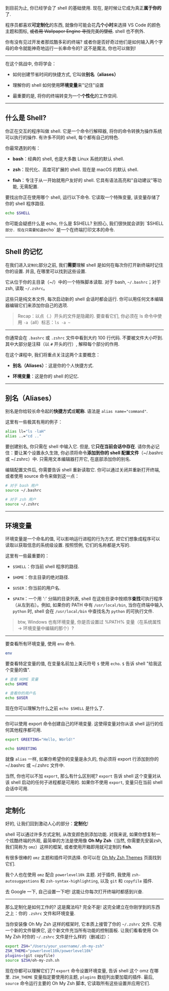 到目前为止, 你已经学会了 shell 的基础使用. 现在, 是时候让它成为真正**属于你的**了. 

程序员都喜欢**可定制化**的东西, 就像你可能会花**几个小时**来选择 VS Code 的颜色主题和图标, ~~或者用 Wallpaper Engine 寻找完美的壁纸~~. shell 也不例外. 

你有没有见过开发者那炫酷多彩的终端? 或者你是否好奇过他们是如何输入两个字母的命令就能神奇地运行一长串命令的? 这不是魔法, 你也可以做到! 

---

在这个挑战中, 你将学会：

- 如何创建节省时间的快捷方式, 它叫做**别名（aliases）**

- 理解你的 shell 如何使用**环境变量**来"记住"设置

- 最重要的是, 将你的终端转变为一个**个性化**的工作空间. 

---

## 什么是 Shell? 

你正在交互的程序叫做 shell. 它是一个命令行解释器, 将你的命令转换为操作系统可以执行的操作. 有许多不同的 shell, 每个都有自己的特色. 

你最常遇到的有：

- **bash**：经典的 shell, 也是大多数 Linux 系统的默认 shell. 

- **zsh**：现代化、高度可扩展的 shell. 现在是 macOS 的默认 shell. 

- **fish**：专注于从一开始就用户友好的 shell. 它具有语法高亮和"自动建议"等功能, 无需配置. 

要找出你正在使用哪个 shell, 运行以下命令. 它读取一个特殊变量, 该变量存储了你的 shell 程序路径. 

```bash
echo $SHELL
```

你可能会疑惑什么是 echo, 什么是 $SHELL? 别担心, 我们很快就会讲到 `$SHELL` 部分. 现在只需要知道 `echo` 是一个在终端打印文本的命令. 

---

## Shell 的记忆

在我们进入`定制化`部分之前, 我们**需要**理解 shell 是如何在每次你打开新终端时记住你的设置. 并且, 在哪里可以找到这些设置. 

它从位于你的主目录（~/）中的一个特殊脚本读取. 对于 bash, `~/.bashrc`；对于 zsh, 读取 `~/.zshrc`。

这些只是纯文本文件, 每次启动新的 shell 会话时都会运行. 你可以用任何文本编辑器编辑它们来添加你自己的选项. 

> Recap：以点（.）开头的文件是隐藏的. 要查看它们, 你必须在 ls 命令中使用 `-a`（all）标志：`ls -a ~`

---

你通常会在 `.bashrc` 或 `.zshrc` 文件中看到大约 100 行代码. 不要被文件大小吓到. 其中大部分是注释（以 `#` 开头的行）, 解释每个部分的作用. 

在这个课程中, 我们将重点关注这两个主要概念：

- **别名（Aliases）**：这是你的个人快捷方式. 

- **环境变量**：这是你的 shell 的记忆. 

---

## 别名（Aliases）

别名是你给较长命令起的**快捷方式**或**昵称**. 语法是 `alias name="command"`. 

这里有一些极其有用的例子：

```bash
alias ll="ls -laH"
alias ..="cd .."
```

要创建别名, 你只需在 shell 中输入它. 但是, 它**只在当前会话中存在**. 请你务必记住：要让某个设置永久生效, 你必须将命令**添加到你的 shell 配置文件**（~/.bashrc 或 ~/.zshrc）中. 只需用文本编辑器打开它, 在底部添加你的别名. 

编辑配置文件后, 你需要告诉 shell 重新读取它. 你可以通过关闭并重新打开终端, 或者使用 source 命令来做到这一点：

```bash
# 对于 bash 用户
source ~/.bashrc

# 对于 zsh 用户
source ~/.zshrc
```
---

## 环境变量

环境变量是一个命名的值, 可以影响运行进程的行为方式. 把它们想象成程序可以读取以获取信息的系统级设置. 按照惯例, 它们的名称都是大写的. 

这里有一些最重要的：

- `$SHELL`：你当前 shell 程序的路径. 

- `$HOME`：你主目录的绝对路径. 

- `$USER`：你当前的用户名. 

- `$PATH`：一个用 ':' 分隔的目录列表, shell 在这些目录中按顺序**查找**可执行程序（从左到右）。例如, 如果你的 PATH 中有 `/usr/local/bin`, 当你在终端中输入 `python` 时, shell 会在 `/usr/local/bin` 中查找名为 `python` 的可执行文件. 

> btw, Windows 也有环境变量, 你是否设置过 %PATH% 变量（在系统属性 -> 环境变量中编辑的那个）? 

---

要查看所有环境变量, 使用 `env` 命令. 

```bash
env
```

要查看特定变量的值, 在变量名前加上美元符号 `$` 使用 `echo`. `$` 告诉 shell "给我这个变量的值". 

```bash
# 查看 HOME 变量
echo $HOME

# 查看你的用户名
echo $USER
```

现在你可以理解为什么之前 `echo $SHELL` 是什么了. 

---

你可以使用 export 命令创建自己的环境变量. 这使得变量对你从该 shell 运行的任何其他程序都可用. 

```bash
export GREETING="Hello, World!"

echo $GREETING
```

就像 `alias` 一样, 如果你希望你的变量是永久的, 你必须将 export 行添加到你的 ~/.bashrc 或 ~/.zshrc 文件中. 

当然, 你也可以不加 `export`, 那么有什么区别呢? `export` 告诉 shell 这个变量对从该 shell 启动的任何子进程都是可用的. 如果你不使用 `export`, 变量只在当前 shell 会话中可用.

---

## 定制化

好的, 让我们回到激动人心的部分：**定制化**! 

shell 可以通过许多方式定制, 从改变颜色到添加功能. 对我来说, 如果你想复制一个炫酷终端的外观, 最简单的方法是使用像 **Oh My Zsh**（当然, 你需要先安装zsh, 我们简称为 `omz`）这样的框架, 或者使用开箱即用就可定制的 **fish**. 

有很多很棒的 `omz` 主题和插件可供选择. 你可以在 [Oh My Zsh Themes](https://github.com/ohmyzsh/ohmyzsh/wiki/Themes) 页面找到它们. 

我个人也在使用 `omz` 配合 `powerlevel10k` 主题. 对于插件, 我使用 `zsh-autosuggestions` 和 `zsh-syntax-highlighting`, 以及 `git` 和 `copyfile` 插件. 

去 Google 一下, 自己设置一下吧! 这能让你每次打开终端时都感到兴奋. 

---

那么定制化是如何工作的? 这是魔法吗? 完全不是! 这完全建立在你刚学到的东西之上：你的 `.zshrc` 文件和环境变量. 

当你安装像 Oh My Zsh 这样的框架时, 它本质上接管了你的 `~/.zshrc` 文件. 它用一个新的文件替换它, 这个新文件充当所有功能的控制面板. 让我们看看使用 Oh My Zsh 时你的 `~/.zshrc` 文件是什么样的（删减过）：

```bash
export ZSH="/Users/your_username/.oh-my-zsh"
ZSH_THEME="powerlevel10k/powerlevel10k"
plugins=(git copyfile)
source $ZSH/oh-my-zsh.sh
```

现在你都可以理解它们了! `export` 命令设置环境变量, 告诉 shell 这个 omz 在哪里. `ZSH_THEME` 变量指定要使用的主题, `plugins` 数组列出要加载的插件. 最后, `source` 命令运行主要的 Oh My Zsh 脚本, 它读取所有这些设置并应用它们.